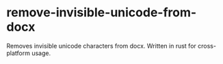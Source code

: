# remove-invisible-unicode-from-docx
Removes invisible unicode characters from docx. Written in rust for cross-platform usage.
